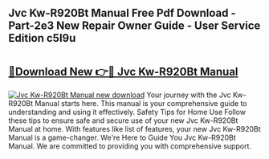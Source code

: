 ## Jvc Kw-R920Bt Manual Free Pdf Download - Part-2e3 New Repair Owner Guide - User Service Edition c5I9u

# <h2><a href="http://bc41012.oget.top/?id=Jvc+Kw-R920Bt+Manual">🔗Download New 👉🔴 Jvc Kw-R920Bt Manual</a></h2>

[![Jvc Kw-R920Bt Manual new download](https://i.imgur.com/5g1atiW.png)](http://bc41012.oget.top/?id=Jvc+Kw-R920Bt+Manual)
Your journey with the Jvc Kw-R920Bt Manual starts here. This manual is your comprehensive guide to understanding and using it effectively. Safety Tips for Home Use Follow these tips to ensure safe and secure use of your new Jvc Kw-R920Bt Manual at home. With features like list of features, your new Jvc Kw-R920Bt Manual is a game-changer. We're Here to Guide You Jvc Kw-R920Bt Manual. We are committed to providing you with comprehensive support.
